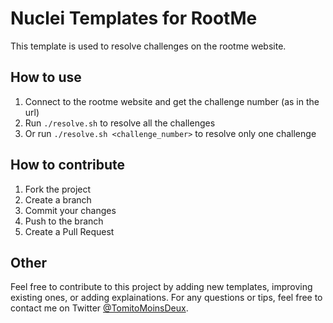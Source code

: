 # Nuclei Templates for RootMe

This template is used to resolve challenges on the rootme website.

## How to use

1. Connect to the rootme website and get the challenge number (as in the url)
2. Run `./resolve.sh` to resolve all the challenges
3. Or run `./resolve.sh <challenge_number>` to resolve only one challenge

## How to contribute

1. Fork the project
2. Create a branch
3. Commit your changes
4. Push to the branch
5. Create a Pull Request

## Other

Feel free to contribute to this project by adding new templates, improving existing ones, or adding explainations. For any questions or tips, feel free to contact me on Twitter [@TomitoMoinsDeux](https://twitter.com/TomitoMoinsDeux).
